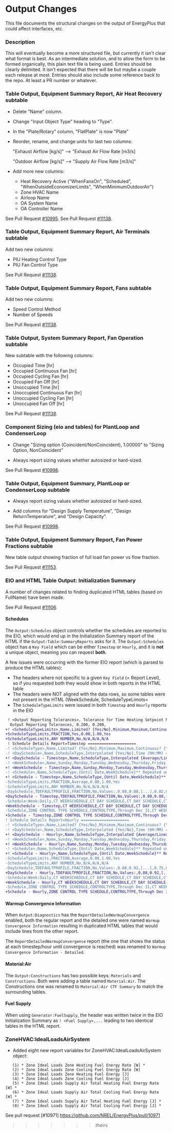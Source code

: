 Output Changes
==============

This file documents the structural changes on the output of EnergyPlus that could affect interfaces, etc.

### Description

This will eventually become a more structured file, but currently it isn't clear what format is best. As an intermediate solution, and to allow the form to be formed organically, this plain text file is being used. Entries should be clearly delimited. It isn't expected that there will be but maybe a couple each release at most. Entries should also include some reference back to the repo. At least a PR number or whatever.

### Table Output, Equipment Summary Report, Air Heat Recovery subtable

* Delete "Name" column.

* Change "Input Object Type" heading to "Type".

* In the "Plate/Rotary" column, "FlatPlate" is now "Plate"

* Reorder, rename, and change units for last two columns:

    "Exhaust Airflow [kg/s]" --> "Exhaust Air Flow Rate [m3/s]

    "Outdoor Airflow [kg/s]" --> "Supply Air Flow Rate [m3/s]"
    
* Add more new columns:

  - Heat Recovery Active ("WhenFansOn", "Scheduled", "WhenOutsideEconomizerLimits", "WhenMinimumOutdoorAir")
  - Zone HVAC Name
  - Airloop Name
  - OA System Name
  - OA Controller Name

See Pull Request [#10995](https://github.com/NREL/EnergyPlus/pull/10995).
See Pull Request [#11138](https://github.com/NREL/EnergyPlus/pull/11138).

### Table Output, Equipment Summary Report, Air Terminals subtable
Add two new columns:
- PIU Heating Control Type
- PIU Fan Control Type

See Pull Request [#11138](https://github.com/NREL/EnergyPlus/pull/11138).

### Table Output, Equipment Summary Report, Fans subtable
Add two new columns:
- Speed Control Method
- Number of Speeds

See Pull Request [#11138](https://github.com/NREL/EnergyPlus/pull/11138).

### Table Output, System Summary Report, Fan Operation subtable
New subtable with the following columns:
- Occupied Time [hr]
- Occupied Continuous Fan [hr]
- Occupied Cycling Fan [hr]
- Occupied Fan Off [hr]
- Unoccupied Time [hr]
- Unoccupied Continuous Fan [hr]
- Unoccupied Cycling Fan [hr]
- Unoccupied Fan Off [hr]

See Pull Request [#11138](https://github.com/NREL/EnergyPlus/pull/11138).

### Component Sizing (eio and tables) for PlantLoop and CondenserLoop

* Change "Sizing option (Coincident/NonCoincident), 1.00000" to "Sizing Option, NonCoincident"

* Always report sizing values whether autosized or hard-sized.

See Pull Request [#10998](https://github.com/NREL/EnergyPlus/pull/10998).

### Table Output, Equipment Summary, PlantLoop or CondenserLoop subtable

* Always report sizing values whether autosized or hard-sized.

* Add columns for "Design Supply Temperature", "Design ReturnTemperature", and "Design Capacity".
  
See Pull Request [#10998](https://github.com/NREL/EnergyPlus/pull/10998).

### Table Output, Equipment Summary Report, Fan Power Fractions subtable
New table output showing fraction of full load fan power vs flow fraction.

See Pull Request [#11153](https://github.com/NREL/EnergyPlus/pull/11153).

### EIO and HTML Table Output: Initialization Summary

A number of changes related to finding duplicated HTML tables (based on FullName) have been made.

See Pull Request [#11106](https://github.com/NREL/EnergyPlus/pull/11106).

#### Schedules

The `Output:Schedules` object controls whether the schedules are reported to the EIO, which would end up in the Initialization Summary report of the HTML if the `Output:Table:SummaryReports` asks for it.
The `Output:Schedules` object has a `Key Field` which can be either `Timestep` or `Hourly`, and it is **not** a unique object, meaning you can request **both**.

A few issues were occurring with the former EIO report (which is parsed to produce the HTML tables):

* The headers where not specific to a given `Key Field` (= Report Level), so if you requested both they would show in both reports in the HTML table
* The headers were NOT aligned with the data rows, so some tables were not present in the HTML (WeekSchedule, ScheduleTypeLimots=
* The `ScheduleTypeLimits` were issued in both `Timestep` and `Hourly` reports in the EIO

```diff
 ! <Output Reporting Tolerances>, Tolerance for Time Heating Setpoint Not Met, Tolerance for Zone Cooling Setpoint Not Met Time
  Output Reporting Tolerances, 0.200, 0.200,
+! <ScheduleTypeLimits>,Name,Limited? {Yes/No},Minimum,Maximum,Continuous? {Yes/No - Discrete}
+ScheduleTypeLimits,FRACTION,Yes,0.00,1.00,Yes
+ScheduleTypeLimits,ANY NUMBER,No,N/A,N/A,N/A
 ! Schedule Details Report=Timestep =====================
-! <ScheduleType>,Name,Limited? {Yes/No},Minimum,Maximum,Continuous? {Yes/No - Discrete}
-! <DaySchedule>,Name,ScheduleType,Interpolated {Yes/No},Time (HH:MM) =>,00:15,00:30,[...],23:30,23:45,24:00
+! <DaySchedule - Timestep>,Name,ScheduleType,Interpolated {Average/Linear/No},Time (HH:MM) =>,00:15,00:30,[...],23:30,23:45,24:00
-! <WeekSchedule>,Name,Sunday,Monday,Tuesday,Wednesday,Thursday,Friday,Saturday,Holiday,SummerDesignDay,WinterDesignDay,CustomDay1,CustomDay2
+! <WeekSchedule - Timestep>,Name,Sunday,Monday,Tuesday,Wednesday,Thursday,Friday,Saturday,Holiday,SummerDesignDay,WinterDesignDay,CustomDay1,CustomDay2
-! <Schedule>,Name,ScheduleType,{Until Date,WeekSchedule}** Repeated until Dec 31
+! <Schedule - Timestep>,Name,ScheduleType,{Until Date,WeekSchedule}** Repeated until Dec 31
-ScheduleTypeLimits,FRACTION,Average,0.00,1.00,Yes
-ScheduleTypeLimits,ANY NUMBER,No,N/A,N/A,N/A
-DaySchedule,TDEFAULTPROFILE,FRACTION,No,Values:,0.88,0.88,[...],0.82,0.82
+DaySchedule - Timestep,TDEFAULTPROFILE,FRACTION,No,Values:,0.88,0.88,[...],0.82,0.82
-Schedule:Week:Daily,CT WEEKSCHEDULE,CT DAY SCHEDULE,CT DAY SCHEDULE,CT DAY SCHEDULE,CT DAY SCHEDULE,CT DAY SCHEDULE,CT DAY SCHEDULE,CT DAY SCHEDULE,CT DAY SCHEDULE,CT DAY SCHEDULE,CT DAY SCHEDULE,CT DAY SCHEDULE,CT DAY SCHEDULE
+WeekSchedule - Timestep,CT WEEKSCHEDULE,CT DAY SCHEDULE,CT DAY SCHEDULE,CT DAY SCHEDULE,CT DAY SCHEDULE,CT DAY SCHEDULE,CT DAY SCHEDULE,CT DAY SCHEDULE,CT DAY SCHEDULE,CT DAY SCHEDULE,CT DAY SCHEDULE,CT DAY SCHEDULE,CT DAY SCHEDULE
-Schedule,ZONE CONTROL TYPE SCHEDULE,CONTROLTYPE,Through Dec 31,CT WEEKSCHEDULE
+Schedule - Timestep,ZONE CONTROL TYPE SCHEDULE,CONTROLTYPE,Through Dec 31,CT WEEKSCHEDULE
! Schedule Details Report=Hourly =====================
-! <ScheduleType>,Name,Limited? {Yes/No},Minimum,Maximum,Continuous? {Yes/No - Discrete}
-! <DaySchedule>,Name,ScheduleType,Interpolated {Yes/No},Time (HH:MM) =>,01:00,02:00,[...],23:00,24:00
+! <DaySchedule - Hourly>,Name,ScheduleType,Interpolated {Average/Linear/No},Time (HH:MM) =>,01:00,02:00,[...],23:00,24:00
-! <WeekSchedule>,Name,Sunday,Monday,Tuesday,Wednesday,Thursday,Friday,Saturday,Holiday,SummerDesignDay,WinterDesignDay,CustomDay1,CustomDay2
+! <WeekSchedule - Hourly>,Name,Sunday,Monday,Tuesday,Wednesday,Thursday,Friday,Saturday,Holiday,SummerDesignDay,WinterDesignDay,CustomDay1,CustomDay2
-! <Schedule>,Name,ScheduleType,{Until Date,WeekSchedule}** Repeated until Dec 31
+! <Schedule - Hourly>,Name,ScheduleType,{Until Date,WeekSchedule}** Repeated until Dec 31
-ScheduleTypeLimits,FRACTION,Average,0.00,1.00,Yes
-ScheduleTypeLimits,ANY NUMBER,No,N/A,N/A,N/A
-DaySchedule,TDEFAULTPROFILE,FRACTION,No,Values:,0.88,0.92,[...],0.75,0.82
+DaySchedule - Hourly,TDEFAULTPROFILE,FRACTION,No,Values:,0.88,0.92,[...],0.75,0.82
-Schedule:Week:Daily,CT WEEKSCHEDULE,CT DAY SCHEDULE,CT DAY SCHEDULE,CT DAY SCHEDULE,CT DAY SCHEDULE,CT DAY SCHEDULE,CT DAY SCHEDULE,CT DAY SCHEDULE,CT DAY SCHEDULE,CT DAY SCHEDULE,CT DAY SCHEDULE,CT DAY SCHEDULE,CT DAY SCHEDULE
+WeekSchedule - Hourly,CT WEEKSCHEDULE,CT DAY SCHEDULE,CT DAY SCHEDULE,CT DAY SCHEDULE,CT DAY SCHEDULE,CT DAY SCHEDULE,CT DAY SCHEDULE,CT DAY SCHEDULE,CT DAY SCHEDULE,CT DAY SCHEDULE,CT DAY SCHEDULE,CT DAY SCHEDULE,CT DAY SCHEDULE
-Schedule,ZONE CONTROL TYPE SCHEDULE,CONTROLTYPE,Through Dec 31,CT WEEKSCHEDULE
+Schedule - Hourly,ZONE CONTROL TYPE SCHEDULE,CONTROLTYPE,Through Dec 31,CT WEEKSCHEDULE
```

#### Warmup Convergence Information

When `Output:Diagnostics` has the `ReportDetailedWarmupConvergence` enabled, both the regular report and the detailed one were named `Warmup Convergence Information` resulting in duplicated HTML tables that would include lines from the other report.

The `ReportDetailedWarmupConvergence` report (the one that shows the status at each timestep/hour until convergence is reached) was renamed to `Warmup Convergence Information - Detailed`.

#### Material:Air

The `Output:Constructions` has two possible keys: `Materials` and `Constructions`. Both were adding a table named `Material:Air`. The Constructions one was renamed to `Material:Air CTF Summary` to match the surrounding tables.

#### Fuel Supply

When using `Generator:FuelSupply`, the header was written twice in the EIO Initialization Summary as `! <Fuel Supply>,...` leading to two identical tables in the HTML report.

### ZoneHVAC:IdealLoadsAirSystem
 
* Added eight new report variables for ZoneHVAC:IdealLoadsAirSystem object:

```
   (1) * Zone Ideal Loads Zone Heating Fuel Energy Rate [W] *
   (2) * Zone Ideal Loads Zone Cooling Fuel Energy Rate [W]            
   (3) * Zone Ideal Loads Zone Heating Fuel Energy [J]
   (4) * Zone Ideal Loads Zone Cooling Fuel Energy [J]
   (5) * Zone Ideal Loads Supply Air Total Heating Fuel Energy Rate [W] *
   (6) * Zone Ideal Loads Supply Air Total Cooling Fuel Energy Rate [W] *
   (7) * Zone Ideal Loads Supply Air Total Heating Fuel Energy [J] *
   (8) * Zone Ideal Loads Supply Air Total Cooling Fuel Energy [J] *
```

See pull request [#10971] https://github.com/NREL/EnergyPlus/pull/10971

















>>>>>>> .theirs

